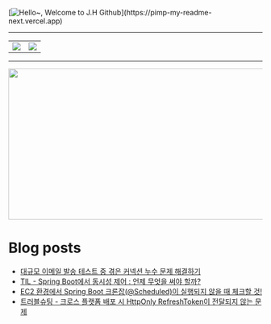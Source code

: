 [![Hello~, Welcome to J.H Github](https://pimp-my-readme-next.vercel.app/api/wavy-banner?subtitle=Welcome%20to%20J.H%20Github&title=Hello~)](https://pimp-my-readme-next.vercel.app)

---

<table>
  <tr>
    <td>
      <img src="https://github-readme-stats.vercel.app/api?username=mocha-rm&show_icons=true&theme=dark" />
    </td>
    <td>
      <img src="https://github-readme-stats.vercel.app/api/top-langs/?username=mocha-rm&layout=compact" />
    </td>
  </tr>
</table>


---

<a href="https://github.com/devxb/gitanimals">
<img
  src="https://render.gitanimals.org/farms/mocha-rm"
  width="600"
  height="300"
/>
</a>

# Blog posts
<!-- BLOG-POST-LIST:START -->
- [대규모 이메일 발송 테스트 중 겪은 커넥션 누수 문제 해결하기](https://velog.io/@jelog_131/%EB%8C%80%EA%B7%9C%EB%AA%A8-%EC%9D%B4%EB%A9%94%EC%9D%BC-%EB%B0%9C%EC%86%A1-%ED%85%8C%EC%8A%A4%ED%8A%B8-%EC%A4%91-%EA%B2%AA%EC%9D%80-%EC%BB%A4%EB%84%A5%EC%85%98-%EB%88%84%EC%88%98-%EB%AC%B8%EC%A0%9C-%ED%95%B4%EA%B2%B0%ED%95%98%EA%B8%B0)
- [TIL - Spring Boot에서 동시성 제어 : 언제 무엇을 써야 할까?](https://velog.io/@jelog_131/TIL-Spring-Boot%EC%97%90%EC%84%9C-%EB%8F%99%EC%8B%9C%EC%84%B1-%EC%A0%9C%EC%96%B4-%EC%96%B8%EC%A0%9C-%EB%AC%B4%EC%97%87%EC%9D%84-%EC%8D%A8%EC%95%BC-%ED%95%A0%EA%B9%8C)
- [EC2 환경에서 Spring Boot 크론잡&lpar;@Scheduled&rpar;이 실행되지 않을 때 체크할 것!](https://velog.io/@jelog_131/EC2-%ED%99%98%EA%B2%BD%EC%97%90%EC%84%9C-Spring-Boot-%ED%81%AC%EB%A1%A0%EC%9E%A1Scheduled%EC%9D%B4-%EC%8B%A4%ED%96%89%EB%90%98%EC%A7%80-%EC%95%8A%EC%9D%84-%EB%95%8C-%EC%B2%B4%ED%81%AC%ED%95%A0-%EA%B2%83)
- [트러블슈팅 - 크로스 플랫폼 배포 시 HttpOnly RefreshToken이 전달되지 않는 문제](https://velog.io/@jelog_131/%ED%8A%B8%EB%9F%AC%EB%B8%94%EC%8A%88%ED%8C%85-%ED%81%AC%EB%A1%9C%EC%8A%A4-%ED%94%8C%EB%9E%AB%ED%8F%BC-%EB%B0%B0%ED%8F%AC-%EC%8B%9C-HttpOnly-RefreshToken%EC%9D%B4-%EC%A0%84%EB%8B%AC%EB%90%98%EC%A7%80-%EC%95%8A%EB%8A%94-%EB%AC%B8%EC%A0%9C)
<!-- BLOG-POST-LIST:END -->
